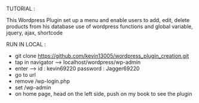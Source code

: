 TUTORIAL :

This Wordpress Plugin set up a menu and enable users to add, edit, delete products from his database
use of wordpress functions and global variable, jquery, ajax, shortcode


RUN IN LOCAL :

- git clone https://github.com/kevin13005/wordpress_plugin_creation.git
- tap in navigator --> localhost/wordpress/wp-admin
- enter --> id : kevin69220   password : Jagger69220
- go to url
- remove /wp-login.php
- set /wp-admin
- on home page, head on the left side, push on my book to see the plugin
